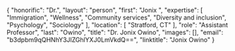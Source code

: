 {
  "honorific": "Dr.",
  "layout": "person",
  "first": "Jonix ",
  "expertise": [
    "Immigration",
    "Wellness",
    "Community services",
    "Diversity and inclusion",
    "Psychology",
    "Sociology"
  ],
  "location": [
    "Stratford, CT"
  ],
  "role": "Assistant Professor",
  "last": "Owino",
  "title": "Dr. Jonix Owino",
  "images": [],
  "email": "b3dpbm9qQHNhY3JlZGhlYXJ0LmVkdQ==",
  "linktitle": "Jonix Owino"
}